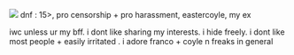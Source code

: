 ![](https://files.catbox.moe/6luig9.gif)
dnf : 15>, pro censorship + pro harassment, eastercoyle, my ex

iwc unless ur my bff. i dont like sharing my interests. i hide freely. i dont like most people + easily irritated . i adore franco + coyle n freaks in general
